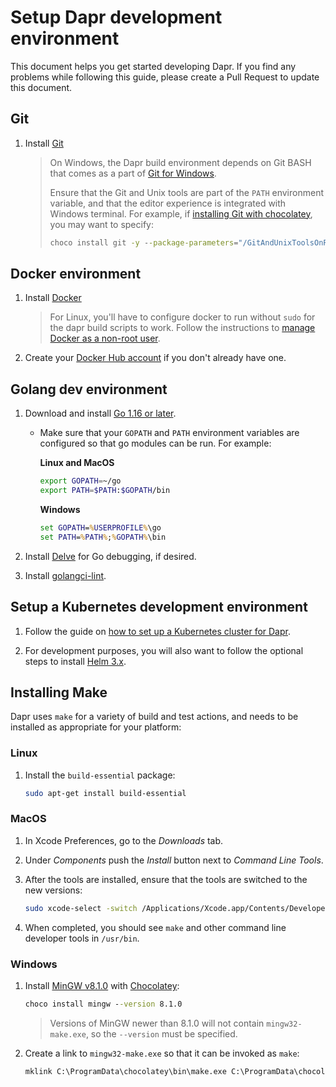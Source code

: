 # Setup Dapr development environment

This document helps you get started developing Dapr. If you find any problems while following this guide, please create a Pull Request to update this document.

## Git

1. Install [Git](https://git-scm.com/downloads)

   > On Windows, the Dapr build environment depends on Git BASH that comes as a part of [Git for Windows](https://gitforwindows.org).
   >
   > Ensure that the Git and Unix tools are part of the `PATH` environment variable, and that the editor experience is integrated with Windows terminal. For example, if [installing Git with chocolatey](https://chocolatey.org/packages/git), you may want to specify:
   >
   > ```cmd
   > choco install git -y --package-parameters="/GitAndUnixToolsOnPath /WindowsTerminal"
   > ```

## Docker environment

1. Install [Docker](https://docs.docker.com/install/)
    > For Linux, you'll have to configure docker to run without `sudo` for the dapr build scripts to work. Follow the instructions to [manage Docker as a non-root user](https://docs.docker.com/engine/install/linux-postinstall/#manage-docker-as-a-non-root-user).

2. Create your [Docker Hub account](https://hub.docker.com/signup) if you don't already have one.

## Golang dev environment

1. Download and install [Go 1.16 or later](https://golang.org/doc/install#tarball).

   - Make sure that your `GOPATH` and `PATH` environment variables are configured so that go modules can be run. For example:

     **Linux and MacOS**

     ```bash
     export GOPATH=~/go
     export PATH=$PATH:$GOPATH/bin
     ```

     **Windows**

     ```cmd
     set GOPATH=%USERPROFILE%\go
     set PATH=%PATH%;%GOPATH%\bin
     ```

2. Install [Delve](https://github.com/go-delve/delve/tree/master/Documentation/installation) for Go debugging, if desired.

3. Install [golangci-lint](https://golangci-lint.run/usage/install).

## Setup a Kubernetes development environment

1. Follow the guide on [how to set up a Kubernetes cluster for Dapr](https://docs.dapr.io/operations/hosting/kubernetes/cluster/).

2. For development purposes, you will also want to follow the optional steps to install [Helm 3.x](https://helm.sh/docs/intro/install/).

## Installing Make

Dapr uses `make` for a variety of build and test actions, and needs to be installed as appropriate for your platform:

### Linux

1. Install the `build-essential` package:

   ```bash
   sudo apt-get install build-essential
   ```

### MacOS

1. In Xcode Preferences, go to the _Downloads_ tab.
2. Under _Components_ push the _Install_ button next to _Command Line Tools_.
3. After the tools are installed, ensure that the tools are switched to the new versions:

   ```bash
   sudo xcode-select -switch /Applications/Xcode.app/Contents/Developer
   ```

4. When completed, you should see `make` and other command line developer tools in `/usr/bin`.

### Windows

1. Install [MinGW v8.1.0](https://chocolatey.org/packages/mingw/8.1.0) with [Chocolatey](https://chocolatey.org/install):

   ```cmd
   choco install mingw --version 8.1.0
   ```

   > Versions of MinGW newer than 8.1.0 will not contain `mingw32-make.exe`, so the `--version` must be specified.

2. Create a link to `mingw32-make.exe` so that it can be invoked as `make`:

   ```cmd
   mklink C:\ProgramData\chocolatey\bin\make.exe C:\ProgramData\chocolatey\bin\mingw32-make.exe
   ```
